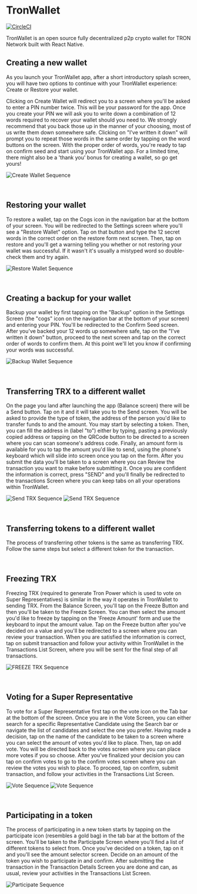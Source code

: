 # TronWallet
[![CircleCI](https://circleci.com/gh/gettyio/tronwallet-mobile/tree/development.svg?style=svg)](https://circleci.com/gh/gettyio/tronwallet-mobile/tree/development)

TronWallet is an open source fully decentralized p2p crypto wallet for TRON Network built with React Native.

## Creating a new wallet
As you launch your TronWallet app, after a short introductory splash screen, you will have two options to continue with your TronWallet experience: Create or Restore your wallet.

Clicking on Create Wallet will redirect you to a screen where you'll be asked to enter a PIN number twice. This will be your password for the app. Once you create your PIN we will ask you to write down a combination of 12 words required to recover your wallet should you need to. We strongly recommend that you back those up in the manner of your choosing, most of us write them down somewhere safe. Clicking on "I've written it down" will prompt you to repeat those words in the same order by tapping on the word buttons on the screen. With the proper order of words, you're ready to tap on confirm seed and start using your TronWallet app. For a limited time, there might also be a 'thank you' bonus for creating a wallet, so go get yours!


![Create Wallet Sequence](https://trello-attachments.s3.amazonaws.com/5adbc47262eab8642a28a9e7/5b59cdd981a8a5caa20f2d41/9399a76e3595ecbde5ae9b65f96b5fb2/TWCreateWalletSequence.jpg "Create Wallet Sequence")


&nbsp; 
## Restoring your wallet

To restore a wallet, tap on the Cogs icon in the navigation bar at the bottom of your screen. You will be redirected to the Settings screen where you'll see a "Restore Wallet" option. Tap on that button and type the 12 secret words in the correct order on the restore form next screen. Then, tap on restore and you'll get a warning telling you whether or not restoring your wallet was successful. If it wasn't it's usually a mistyped word so double-check them and try again.


![Restore Wallet Sequence](https://trello-attachments.s3.amazonaws.com/5adbc47262eab8642a28a9e7/5b59cdd981a8a5caa20f2d41/181fae79d7bcede278cf5120fd5327a0/TWRestoreWalletSequence.jpg "Restore Wallet Sequence")

&nbsp; 
## Creating a backup for your wallet

Backup your wallet by first tapping on the "Backup" option in the Settings Screen (the "cogs" icon on the navigation bar at the bottom of your screen) and entering your PIN. You'll be redirected to the Confirm Seed screen. After you've backed your 12 words up somewhere safe, tap on the "I've written it down" button, proceed to the next screen and tap on the correct order of words to confirm them. At this point we'll let you know if confirming your words was successful.


![Backup Wallet Sequence](https://trello-attachments.s3.amazonaws.com/5adbc47262eab8642a28a9e7/5b59cdd981a8a5caa20f2d41/61a5a6f843592be86d460dc2fc35ae44/TWBackupWalletSequence.jpg "Backup Wallet Sequence")

&nbsp; 
## Transferring TRX to a different wallet

On the page you land after launching the app (Balance screen) there will be a Send button. Tap on it and it will take you to the Send screen. You will be asked to provide the type of token, the address of the person you'd like to transfer funds to and the amount. You may start by selecting a token. Then, you can fill the address in (label "to") either by typing, pasting a previously copied address or tapping on the QRCode button to be directed to a screen where you can scan someone's address code. Finally, an amount form is available for you to tap the amount you'd like to send, using the phone's keyboard which will slide into screen once you tap on the form. After you submit the data you'll be taken to a screen where you can Review the transaction you want to make before submitting it. Once you are confident the information is correct, press "SEND" and you'll finally be redirected to the transactions Screen where you can keep tabs on all your operations within TronWallet.


![Send TRX Sequence](https://trello-attachments.s3.amazonaws.com/5adbc47262eab8642a28a9e7/5b59cdd981a8a5caa20f2d41/484d96b86f36c1cfffed80a6621321b3/TWSendTRXSequenceA.jpg "Send TRX Sequence")
![Send TRX Sequence](https://trello-attachments.s3.amazonaws.com/5adbc47262eab8642a28a9e7/5b59cdd981a8a5caa20f2d41/a35f3ec7476ca0af1fdc5867b3b5388f/TWSendTRXSequenceB.jpg "Send TRX Sequence")

&nbsp; 
## Transferring tokens to a different wallet

The process of transferring other tokens is the same as transferring TRX. Follow the same steps but select a different token for the transaction.

&nbsp; 
## Freezing TRX

Freezing TRX (required to generate Tron Power which is used to vote on Super Representatives) is similar in the way it operates in TronWallet to sending TRX. From the Balance Screen, you'll tap on the Freeze Button and then you'll be taken to the Freeze Screen. You can then select the amount you'd like to freeze by tapping on the 'Freeze Amount' form and use the keyboard to input the amount value. Tap on the Freeze button after you've decided on a value and you'll be redirected to a screen where you can review your transaction. When you are satisfied the information is correct, tap on submit transaction and follow your activity within TronWallet in the Transactions List Screen, where you will be sent for the final step of all transactions.


![FREEZE TRX Sequence](https://trello-attachments.s3.amazonaws.com/5adbc47262eab8642a28a9e7/5b59cdd981a8a5caa20f2d41/ee2b564429d1dbf0410fbaaede180a23/TWFreezeTRXSequence.jpg "FREEZE TRX Sequence")

&nbsp; 
## Voting for a Super Representative

To vote for a Super Representative first tap on the vote icon on the Tab bar at the bottom of the screen. Once you are in the Vote Screen, you can either search for a specific Representative Candidate using the Search bar or navigate the list of candidates and select the one you prefer. Having made a decision, tap on the name of the candidate to be taken to a screen where you can select the amount of votes you'd like to place. Then, tap on add vote. You will be directed back to the votes screen where you can place more votes if you so choose. After you've finalized your decision you can tap on confirm votes to go to the confirm votes screen where you can review the votes you wish to place. To proceed, tap on confirm, submit transaction, and follow your activities in the Transactions List Screen.


![Vote Sequence](https://trello-attachments.s3.amazonaws.com/5adbc47262eab8642a28a9e7/5b59cdd981a8a5caa20f2d41/86686f246ebfd725049f7675552c9996/TWVoteSR.jpg "Vote Sequence")
![Vote Sequence](https://trello-attachments.s3.amazonaws.com/5adbc47262eab8642a28a9e7/5b59cdd981a8a5caa20f2d41/a35f3ec7476ca0af1fdc5867b3b5388f/TWSendTRXSequenceB.jpg "Vote Sequence")

&nbsp; 
## Participating in a token

The process of participating in a new token starts by tapping on the participate icon (resembles a gold bag) in the tab bar at the bottom of the screen. You'll be taken to the Participate Screen where you'll find a list of different tokens to select from. Once you've decided on a token, tap on it and you'll see the amount selector screen. Decide on an amount of the token you wish to participate in and confirm. After submitting the transaction in the Transaction Details Screen you are done and can, as usual, review your activities in the Transactions List Screen.


![Participate Sequence](https://trello-attachments.s3.amazonaws.com/5adbc47262eab8642a28a9e7/5b59cdd981a8a5caa20f2d41/5ad6927425fb09db5a44a16d3fa14630/TWParticipateSequence.jpg "Participate Sequence")
